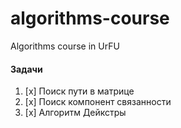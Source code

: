 # algorithms-course
Algorithms course in UrFU

#### Задачи
1. [x] Поиск пути в матрице
2. [x] Поиск компонент связанности
3. [x] Алгоритм Дейкстры

